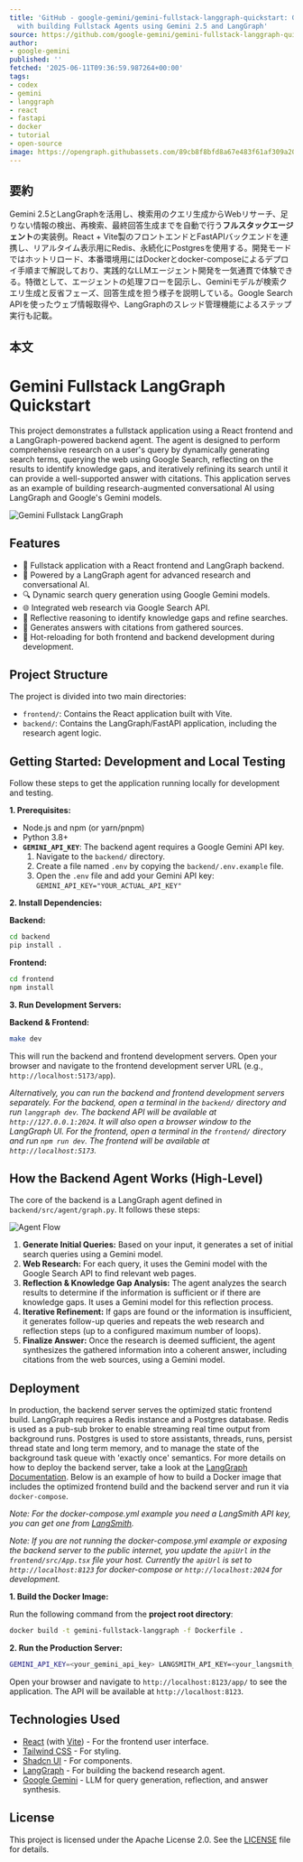 ```yaml
---
title: 'GitHub - google-gemini/gemini-fullstack-langgraph-quickstart: Get started
  with building Fullstack Agents using Gemini 2.5 and LangGraph'
source: https://github.com/google-gemini/gemini-fullstack-langgraph-quickstart
author:
- google-gemini
published: ''
fetched: '2025-06-11T09:36:59.987264+00:00'
tags:
- codex
- gemini
- langgraph
- react
- fastapi
- docker
- tutorial
- open-source
image: https://opengraph.githubassets.com/89cb8f8bfd8a67e483f61af309a20788808acc37cbf2c8a185d44cc68b167393/google-gemini/gemini-fullstack-langgraph-quickstart
---
```


## 要約

Gemini 2.5とLangGraphを活用し、検索用のクエリ生成からWebリサーチ、足りない情報の検出、再検索、最終回答生成までを自動で行う**フルスタックエージェント**の実装例。React + Vite製のフロントエンドとFastAPIバックエンドを連携し、リアルタイム表示用にRedis、永続化にPostgresを使用する。開発モードではホットリロード、本番環境用にはDockerとdocker-composeによるデプロイ手順まで解説しており、実践的なLLMエージェント開発を一気通貫で体験できる。特徴として、エージェントの処理フローを図示し、Geminiモデルが検索クエリ生成と反省フェーズ、回答生成を担う様子を説明している。Google Search APIを使ったウェブ情報取得や、LangGraphのスレッド管理機能によるステップ実行も記載。

## 本文

# Gemini Fullstack LangGraph Quickstart

This project demonstrates a fullstack application using a React frontend and a LangGraph-powered backend agent. The agent is designed to perform comprehensive research on a user's query by dynamically generating search terms, querying the web using Google Search, reflecting on the results to identify knowledge gaps, and iteratively refining its search until it can provide a well-supported answer with citations. This application serves as an example of building research-augmented conversational AI using LangGraph and Google's Gemini models.

![Gemini Fullstack LangGraph](https://raw.githubusercontent.com/google-gemini/gemini-fullstack-langgraph-quickstart/main/app.png)

## Features

- 💬 Fullstack application with a React frontend and LangGraph backend.
- 🧠 Powered by a LangGraph agent for advanced research and conversational AI.
- 🔍 Dynamic search query generation using Google Gemini models.
- 🌐 Integrated web research via Google Search API.
- 🤔 Reflective reasoning to identify knowledge gaps and refine searches.
- 📄 Generates answers with citations from gathered sources.
- 🔄 Hot-reloading for both frontend and backend development during development.

## Project Structure

The project is divided into two main directories:

- `frontend/`: Contains the React application built with Vite.
- `backend/`: Contains the LangGraph/FastAPI application, including the research agent logic.

## Getting Started: Development and Local Testing

Follow these steps to get the application running locally for development and testing.

**1. Prerequisites:**

- Node.js and npm (or yarn/pnpm)
- Python 3.8+
- **`GEMINI_API_KEY`**: The backend agent requires a Google Gemini API key.
  1.  Navigate to the `backend/` directory.
  2.  Create a file named `.env` by copying the `backend/.env.example` file.
  3.  Open the `.env` file and add your Gemini API key: `GEMINI_API_KEY="YOUR_ACTUAL_API_KEY"`

**2. Install Dependencies:**

**Backend:**

```bash
cd backend
pip install .
```

**Frontend:**

```bash
cd frontend
npm install
```

**3. Run Development Servers:**

**Backend & Frontend:**

```bash
make dev
```

This will run the backend and frontend development servers. Open your browser and navigate to the frontend development server URL (e.g., `http://localhost:5173/app`).

_Alternatively, you can run the backend and frontend development servers separately. For the backend, open a terminal in the `backend/` directory and run `langgraph dev`. The backend API will be available at `http://127.0.0.1:2024`. It will also open a browser window to the LangGraph UI. For the frontend, open a terminal in the `frontend/` directory and run `npm run dev`. The frontend will be available at `http://localhost:5173`._

## How the Backend Agent Works (High-Level)

The core of the backend is a LangGraph agent defined in `backend/src/agent/graph.py`. It follows these steps:

![Agent Flow](https://raw.githubusercontent.com/google-gemini/gemini-fullstack-langgraph-quickstart/main/agent.png)

1.  **Generate Initial Queries:** Based on your input, it generates a set of initial search queries using a Gemini model.
2.  **Web Research:** For each query, it uses the Gemini model with the Google Search API to find relevant web pages.
3.  **Reflection & Knowledge Gap Analysis:** The agent analyzes the search results to determine if the information is sufficient or if there are knowledge gaps. It uses a Gemini model for this reflection process.
4.  **Iterative Refinement:** If gaps are found or the information is insufficient, it generates follow-up queries and repeats the web research and reflection steps (up to a configured maximum number of loops).
5.  **Finalize Answer:** Once the research is deemed sufficient, the agent synthesizes the gathered information into a coherent answer, including citations from the web sources, using a Gemini model.

## Deployment

In production, the backend server serves the optimized static frontend build. LangGraph requires a Redis instance and a Postgres database. Redis is used as a pub-sub broker to enable streaming real time output from background runs. Postgres is used to store assistants, threads, runs, persist thread state and long term memory, and to manage the state of the background task queue with 'exactly once' semantics. For more details on how to deploy the backend server, take a look at the [LangGraph Documentation](https://langchain-ai.github.io/langgraph/concepts/deployment_options/). Below is an example of how to build a Docker image that includes the optimized frontend build and the backend server and run it via `docker-compose`.

_Note: For the docker-compose.yml example you need a LangSmith API key, you can get one from [LangSmith](https://smith.langchain.com/settings)._

_Note: If you are not running the docker-compose.yml example or exposing the backend server to the public internet, you update the `apiUrl` in the `frontend/src/App.tsx` file your host. Currently the `apiUrl` is set to `http://localhost:8123` for docker-compose or `http://localhost:2024` for development._

**1. Build the Docker Image:**

Run the following command from the **project root directory**:

```bash
docker build -t gemini-fullstack-langgraph -f Dockerfile .
```

**2. Run the Production Server:**

```bash
GEMINI_API_KEY=<your_gemini_api_key> LANGSMITH_API_KEY=<your_langsmith_api_key> docker-compose up
```

Open your browser and navigate to `http://localhost:8123/app/` to see the application. The API will be available at `http://localhost:8123`.

## Technologies Used

- [React](https://reactjs.org/) (with [Vite](https://vitejs.dev/)) - For the frontend user interface.
- [Tailwind CSS](https://tailwindcss.com/) - For styling.
- [Shadcn UI](https://ui.shadcn.com/) - For components.
- [LangGraph](https://github.com/langchain-ai/langgraph) - For building the backend research agent.
- [Google Gemini](https://ai.google.dev/models/gemini) - LLM for query generation, reflection, and answer synthesis.

## License

This project is licensed under the Apache License 2.0. See the [LICENSE](LICENSE) file for details.
